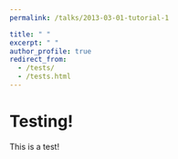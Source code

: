 ```yaml
---
permalink: /talks/2013-03-01-tutorial-1

title: " "
excerpt: " "
author_profile: true
redirect_from: 
  - /tests/
  - /tests.html
---
```

# Testing!
This is a test!
